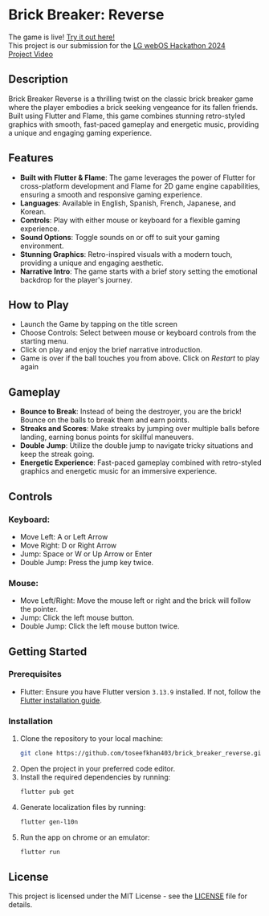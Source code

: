 # Brick Breaker: Reverse
The game is live! [Try it out here!](https://toseefkhan403.github.io/brick_breaker_reverse/)\
This project is our submission for the [LG webOS Hackathon 2024](https://weboshackathon.lge.com/)\
[Project Video](https://toseefkhan403.github.io/brick_breaker_reverse/)

## Description
Brick Breaker Reverse is a thrilling twist on the classic brick breaker game where the player embodies a brick seeking vengeance for its fallen friends. Built using Flutter and Flame, this game combines stunning retro-styled graphics with smooth, fast-paced gameplay and energetic music, providing a unique and engaging gaming experience.

## Features
- **Built with Flutter & Flame**: The game leverages the power of Flutter for cross-platform development and Flame for 2D game engine capabilities, ensuring a smooth and responsive gaming experience.
- **Languages**: Available in English, Spanish, French, Japanese, and Korean.
- **Controls**: Play with either mouse or keyboard for a flexible gaming experience.
- **Sound Options**: Toggle sounds on or off to suit your gaming environment.
- **Stunning Graphics**: Retro-inspired visuals with a modern touch, providing a unique and engaging aesthetic.
- **Narrative Intro**: The game starts with a brief story setting the emotional backdrop for the player's journey.

## How to Play
- Launch the Game by tapping on the title screen
- Choose Controls: Select between mouse or keyboard controls from the starting menu.
- Click on play and enjoy the brief narrative introduction.
- Game is over if the ball touches you from above. Click on *Restart* to play again

## Gameplay
- **Bounce to Break**: Instead of being the destroyer, you are the brick! Bounce on the balls to break them and earn points.
- **Streaks and Scores**: Make streaks by jumping over multiple balls before landing, earning bonus points for skillful maneuvers.
- **Double Jump**: Utilize the double jump to navigate tricky situations and keep the streak going.
- **Energetic Experience**: Fast-paced gameplay combined with retro-styled graphics and energetic music for an immersive experience.

## Controls
### Keyboard:
- Move Left: A or Left Arrow
- Move Right: D or Right Arrow
- Jump: Space or W or Up Arrow or Enter
- Double Jump: Press the jump key twice.
### Mouse:
- Move Left/Right: Move the mouse left or right and the brick will follow the pointer.
- Jump: Click the left mouse button.
- Double Jump: Click the left mouse button twice.

## Getting Started

### Prerequisites

- Flutter: Ensure you have Flutter version `3.13.9` installed. If not, follow the [Flutter installation guide](https://flutter.dev/docs/get-started/install).

### Installation

1. Clone the repository to your local machine:
   ```bash
   git clone https://github.com/toseefkhan403/brick_breaker_reverse.git
2. Open the project in your preferred code editor.
3. Install the required dependencies by running:
    ```bash
   flutter pub get
4. Generate localization files by running:
    ```bash
   flutter gen-l10n
6. Run the app on chrome or an emulator:
    ```bash
   flutter run
## License
This project is licensed under the MIT License - see the [LICENSE](LICENSE.md) file for details.
